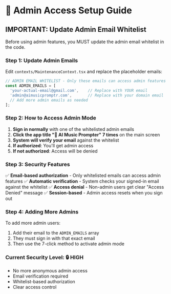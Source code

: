 # 🔐 Admin Access Setup Guide

## **IMPORTANT: Update Admin Email Whitelist**

Before using admin features, you MUST update the admin email whitelist in the code.

### **Step 1: Update Admin Emails**

Edit `contexts/MaintenanceContext.tsx` and replace the placeholder emails:

```typescript
// ADMIN EMAIL WHITELIST - Only these emails can access admin features
const ADMIN_EMAILS = [
  'your-actual-email@gmail.com',    // Replace with YOUR email
  'admin@aimusicpromptr.com',       // Replace with your domain email
  // Add more admin emails as needed
];
```

### **Step 2: How to Access Admin Mode**

1. **Sign in normally** with one of the whitelisted admin emails
2. **Click the app title "🎵 AI Music Prompter" 7 times** on the main screen
3. **System will verify your email** against the whitelist
4. **If authorized**: You'll get admin access
5. **If not authorized**: Access will be denied

### **Step 3: Security Features**

✅ **Email-based authorization** - Only whitelisted emails can access admin features
✅ **Automatic verification** - System checks your signed-in email against the whitelist
✅ **Access denial** - Non-admin users get clear "Access Denied" message
✅ **Session-based** - Admin access resets when you sign out

### **Step 4: Adding More Admins**

To add more admin users:
1. Add their email to the `ADMIN_EMAILS` array
2. They must sign in with that exact email
3. Then use the 7-click method to activate admin mode

### **Current Security Level: 🔒 HIGH**

- No more anonymous admin access
- Email verification required
- Whitelist-based authorization
- Clear access control